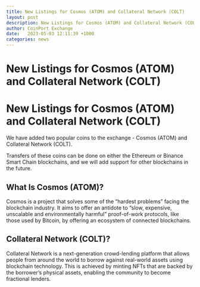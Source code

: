 ```yaml
---
title: New Listings for Cosmos (ATOM) and Collateral Network (COLT)
layout: post
description: New Listings for Cosmos (ATOM) and Collateral Network (COLT)
author: CoinPort Exchange
date:   2023-05-03 12:11:39 +1000
categories: news
---
```

# New Listings for Cosmos (ATOM) and Collateral Network (COLT)
# New Listings for Cosmos (ATOM) and Collateral Network (COLT)

We have added two popular coins to the exchange - Cosmos (ATOM) and Collateral Network (COLT).

Transfers of these coins can be done on either the Ethereum or Binance Smart Chain blockchains, and we will add support for other blockchains in the future.

## What Is Cosmos (ATOM)?

Cosmos is a project that solves some of the “hardest problems” facing the blockchain industry. It aims to offer an antidote to “slow, expensive, unscalable and environmentally harmful” proof-of-work protocols, like those used by Bitcoin, by offering an ecosystem of connected blockchains.

## Collateral Network (COLT)?

Collateral Network is a next-generation crowd-lending platform that allows people from around the world to borrow against real-world assets using blockchain technology. This is achieved by minting NFTs that are backed by the borrower’s physical assets, enabling the community to become fractional lenders.
